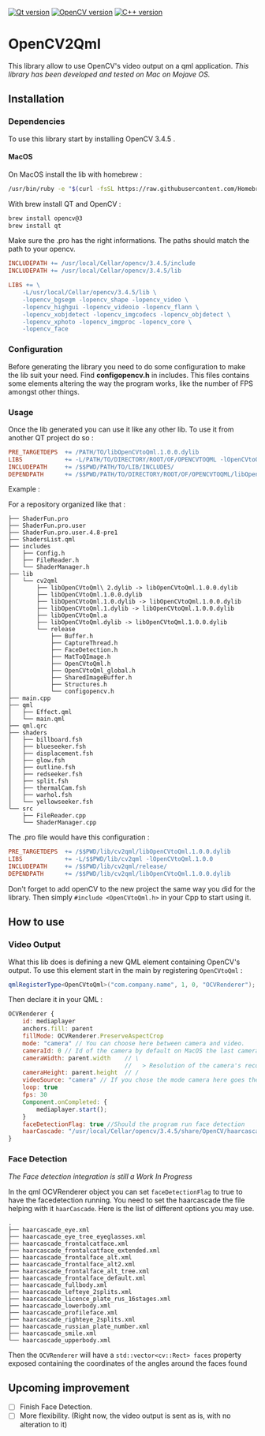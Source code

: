 [![Qt version](https://img.shields.io/badge/Qt%20version-5.12.1-41cd52.svg?style=flat-square)](http://qt.io)
[![OpenCV version](https://img.shields.io/badge/OpenCV%20version-3.4.5-41cd52.svg?style=flat-square)](https://opencv.org)
[![C++ version](https://img.shields.io/badge/C++%20version-C++11-004482.svg?style=flat-square)](http://www.cplusplus.com/)

# OpenCV2Qml

This library allow to use OpenCV's video output on a qml application. _This library has been developed and tested on Mac on Mojave OS._

## Installation

### Dependencies

To use this library start by installing OpenCV 3.4.5 .

#### MacOS 

On MacOS install the lib with homebrew :  

```bash
/usr/bin/ruby -e "$(curl -fsSL https://raw.githubusercontent.com/Homebrew/install/master/install)"
```

With brew install QT and OpenCV :

```bash
brew install opencv@3
brew install qt
```

Make sure the .pro has the right informations.  The paths should match the path to your opencv.

```makefile
INCLUDEPATH += /usr/local/Cellar/opencv/3.4.5/include
INCLUDEPATH += /usr/local/Cellar/opencv/3.4.5/lib

LIBS += \
    -L/usr/local/Cellar/opencv/3.4.5/lib \
    -lopencv_bgsegm -lopencv_shape -lopencv_video \
    -lopencv_highgui -lopencv_videoio -lopencv_flann \
    -lopencv_xobjdetect -lopencv_imgcodecs -lopencv_objdetect \
    -lopencv_xphoto -lopencv_imgproc -lopencv_core \
    -lopencv_face
```

### Configuration

Before generating the library you need to do some configuration to make the lib suit your need. Find **configopencv.h** in includes. This files contains some elements altering the way the program works, like the number of FPS amongst other things.


### Usage

Once the lib generated you can use it like any other lib. To use it from another QT project do so : 

```makefile
PRE_TARGETDEPS  += /PATH/TO/libOpenCVtoQml.1.0.0.dylib
LIBS            += -L/PATH/TO/DIRECTORY/ROOT/OF/OPENCVTOQML -lOpenCVtoQml.1.0.0
INCLUDEPATH     += /$$PWD/PATH/TO/LIB/INCLUDES/
DEPENDPATH      += /$$PWD/PATH/TO/DIRECTORY/ROOT/OF/OPENCVTOQML/libOpenCVtoQml.1.0.0.dylib
```

Example : 

For a repository organized like that : 

```
├── ShaderFun.pro
├── ShaderFun.pro.user
├── ShaderFun.pro.user.4.8-pre1
├── ShadersList.qml
├── includes
│   ├── Config.h
│   ├── FileReader.h
│   └── ShaderManager.h
├── lib
│   └── cv2qml
│       ├── libOpenCVtoQml\ 2.dylib -> libOpenCVtoQml.1.0.0.dylib
│       ├── libOpenCVtoQml.1.0.0.dylib
│       ├── libOpenCVtoQml.1.0.dylib -> libOpenCVtoQml.1.0.0.dylib
│       ├── libOpenCVtoQml.1.dylib -> libOpenCVtoQml.1.0.0.dylib
│       ├── libOpenCVtoQml.a
│       ├── libOpenCVtoQml.dylib -> libOpenCVtoQml.1.0.0.dylib
│       └── release
│           ├── Buffer.h
│           ├── CaptureThread.h
│           ├── FaceDetection.h
│           ├── MatToQImage.h
│           ├── OpenCVtoQml.h
│           ├── OpenCVtoQml_global.h
│           ├── SharedImageBuffer.h
│           ├── Structures.h
│           └── configopencv.h
├── main.cpp
├── qml
│   ├── Effect.qml
│   └── main.qml
├── qml.qrc
├── shaders
│   ├── billboard.fsh
│   ├── blueseeker.fsh
│   ├── displacement.fsh
│   ├── glow.fsh
│   ├── outline.fsh
│   ├── redseeker.fsh
│   ├── split.fsh
│   ├── thermalCam.fsh
│   ├── warhol.fsh
│   └── yellowseeker.fsh
└── src
    ├── FileReader.cpp
    └── ShaderManager.cpp
```

The .pro file would have this configuration :

```makefile
PRE_TARGETDEPS  += /$$PWD/lib/cv2qml/libOpenCVtoQml.1.0.0.dylib
LIBS            += -L/$$PWD/lib/cv2qml -lOpenCVtoQml.1.0.0
INCLUDEPATH     += /$$PWD/lib/cv2qml/release/
DEPENDPATH      += /$$PWD/lib/cv2qml/libOpenCVtoQml.1.0.0.dylib
```

Don't forget to add openCV to the new project the same way you did for the library.
Then simply `#include <OpenCVtoQml.h>` in your Cpp to start using it.

## How to use

### Video Output

What this lib does is defining a new QML element containing OpenCV's output. To use this element start in the main by registering `OpenCVtoQml` :
``` c++
qmlRegisterType<OpenCVtoQml>("com.company.name", 1, 0, "OCVRenderer");
```

Then declare it in your QML : 

``` qml
OCVRenderer {
    id: mediaplayer
    anchors.fill: parent 
    fillMode: OCVRenderer.PreserveAspectCrop
    mode: "camera" // You can choose here between camera and video.
    cameraId: 0 // Id of the camera by default on MacOS the last camera plugged is the 0
    cameraWidth: parent.width    // \
                                 //   > Resolution of the camera's recording
    cameraHeight: parent.height  // /
    videoSource: "camera" // If you chose the mode camera here goes the video's path
    loop: true
    fps: 30
    Component.onCompleted: { 
        mediaplayer.start();
    }
    faceDetectionFlag: true //Should the program run face detection
    haarCascade: "/usr/local/Cellar/opencv/3.4.5/share/OpenCV/haarcascades/haarcascade_frontalface_alt2.xml" //Which haar cascade is gonna be used for face detection
}
```

### Face Detection

_The Face detection integration is still a Work In Progress_

In the qml OCVRenderer object you can set `faceDetectionFlag` to true to have the facedetection running. You need to set the haarcascade the file helping with it `haarCascade`.  Here is the list of different options you may use.
```
.
├── haarcascade_eye.xml
├── haarcascade_eye_tree_eyeglasses.xml
├── haarcascade_frontalcatface.xml
├── haarcascade_frontalcatface_extended.xml
├── haarcascade_frontalface_alt.xml
├── haarcascade_frontalface_alt2.xml
├── haarcascade_frontalface_alt_tree.xml
├── haarcascade_frontalface_default.xml
├── haarcascade_fullbody.xml
├── haarcascade_lefteye_2splits.xml
├── haarcascade_licence_plate_rus_16stages.xml
├── haarcascade_lowerbody.xml
├── haarcascade_profileface.xml
├── haarcascade_righteye_2splits.xml
├── haarcascade_russian_plate_number.xml
├── haarcascade_smile.xml
└── haarcascade_upperbody.xml
```
Then the `OCVRenderer` will have a `std::vector<cv::Rect> faces` property exposed containing the coordinates of the angles around the faces found

## Upcoming improvement

- [ ] Finish Face Detection. 
- [ ] More flexibility. (Right now, the video output is sent as is, with no alteration to it)

